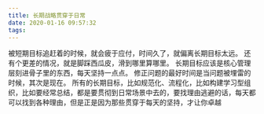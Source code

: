 ```yaml
---
title: 长期战略贯穿于日常
date: 2020-01-16 09:57:32
tags:
---
```


被短期目标追赶着的时候，就会疲于应付，时间久了，就偏离长期目标太远。
还有个更差的情况，就是脚踩西瓜皮，滑到哪里算哪里。
长期目标应该是核心管理层刻进骨子里的东西，每天坚持一点点。
修正问题的最好时间是当问题被埋雷的时候，其次是现在。
所有的长期目标，比如规范化、流程化，比如构建学习型组织，比如要经常总结，都是要贯彻到日常场景中去的，要找理由逃避的话，每天都可以找到各种理由，但是正是因为那些贯穿于每天的坚持，才让你卓越